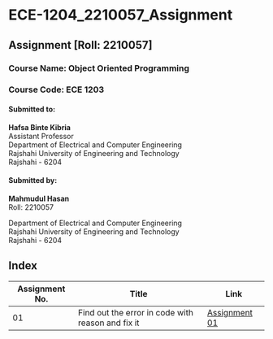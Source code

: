 # ECE-1204_2210057_Assignment
## Assignment [Roll: 2210057]
### Course Name: Object Oriented Programming 
### Course Code: ECE 1203

#### Submitted to:
**Hafsa Binte Kibria**  
Assistant Professor  
Department of Electrical and Computer Engineering  
Rajshahi University of Engineering and Technology  
Rajshahi - 6204   

#### Submitted by:
**Mahmudul Hasan**  
Roll: 2210057 

Department of Electrical and Computer Engineering  
Rajshahi University of Engineering and Technology  
Rajshahi - 6204  

## Index

| Assignment No. | Title |  Link   |
|---------|--------| -------- |
| 01      | Find out the error in code with reason and fix it | [Assignment 01](https://github.com/Hasan3301-cyber/ECE-1204_2210057_Assignment/blob/main/Assignment%2001/assi.md) |

